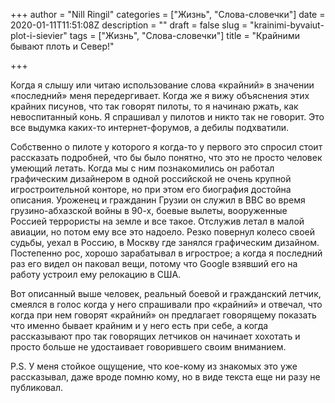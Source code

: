 +++
author = "Nill Ringil"
categories = ["Жизнь", "Слова-словечки"]
date = 2020-01-11T11:51:08Z
description = ""
draft = false
slug = "krainimi-byvaiut-plot-i-sievier"
tags = ["Жизнь", "Слова-словечки"]
title = "Крайними бывают плоть и Север!"

+++


Когда я слышу или читаю использование слова «крайний» в значении «последний» меня передергивает. Когда же я вижу объяснения этих крайних писунов, что так говорят пилоты, то я начинаю ржать, как невоспитанный конь. Я спрашивал у пилотов и никто так не говорит. Это все выдумка каких-то интернет-форумов, а дебилы подхватили.

Собственно о пилоте у которого я когда-то у первого это спросил стоит рассказать подробней, что бы было понятно, что это не просто человек умеющий летать. Когда мы с ним познакомились он работал графическим дизайнером в одной российской не очень крупной игростроительной конторе, но при этом его биография достойна описания. Уроженец и гражданин Грузии он служил в ВВС во время грузино-абхазской войны в 90-х, боевые вылеты, вооруженные Россией террористы на земле и все такое. Отслужив летал в малой авиации, но потом ему все это надоело. Резко повернул колесо своей судьбы, уехал в Россию, в Москву где занялся графическим дизайном. Постепенно рос, хорошо зарабатывал в игрострое; а когда я последний раз его видел он паковал вещи, потому что Google взявший его на работу устроил ему релокацию в США.

Вот описанный выше человек, реальный боевой и гражданский летчик, смеялся в голос когда у него спрашивали про «крайний» и отвечал, что когда при нем говорят «крайний» он предлагает говорящему показать что именно бывает крайним и у него есть при себе, а когда рассказывают про так говорящих летчиков он начинает хохотать и просто больше не удостаивает говорившего своим вниманием.

P.S. У меня стойкое ощущение, что кое-кому из знакомых это уже рассказывал, даже вроде помню кому, но в виде текста еще ни разу не публиковал.

